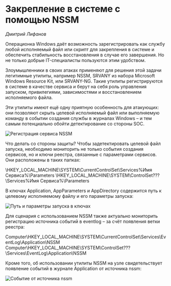 # Закрепление в системе с помощью NSSM
*Дмитрий Лифанов*

Операционка Windows даёт возможность зарегистрировать как службу любой исполняемый файл или скрипт для закрепления в системе и обеспечить стабильность восстановления в случае его завершения. Но не только добрые IT-специалисты пользуются этим удобством. 

Злоумышленники в своих атаках применяют для решения этой задачи легитимные утилиты, например NSSM, SRVANY из набора Microsoft Windows Resource Kit, или SRVANY-NG. Такие утилиты регистрируются в системе в качестве сервиса и берут на себя роль управления запуском, привилегиями, зависимостями и восстановлением исполняемого файла.

Эти утилиты имеют ещё одну приятную особенность для атакующих: они позволяют скрыть целевой исполняемый файл или выполняемую команду в событии создания службы в журналах Windows – и тем самым потенциально обойти детектирование со стороны SOC.

![Регистрация сервиса NSSM](https://github.com/klsecservices/Publications/blob/master/purpleshift/pics-nssm/1-nssm-install.png?raw=true)

Что делать со стороны защиты? Чтобы задетектировать целевой файл запуска, необходимо мониторить не только события создания сервисов, но и ключи реестра, связанные с параметрами сервисов. Они расположены в таких папках: 

\HKEY_LOCAL_MACHINE\SYSTEM\CurrentControlSet\Services\%Имя Сервиса%\Parameters
\HKEY_LOCAL_MACHINE\SYSTEM\ControlSet???\Services\%Имя Сервиса%\Parameters

В ключах Application, AppParameters и AppDirectory содержится путь к целевому исполняемому файлу и его параметры запуска:

![Путь и параметры запуска в ключах](https://github.com/klsecservices/Publications/blob/master/purpleshift/pics-nssm/2-nssm-parameters.png?raw=true)

Для сценария с использованием NSSM также актуально мониторить регистрацию источника событий в eventlog – за счёт появления ветки реестра:

Computer\HKEY_LOCAL_MACHINE\SYSTEM\CurrentControlSet\Services\EventLog\Application\NSSM
Computer\HKEY_LOCAL_MACHINE\SYSTEM\ControlSet???\Services\EventLog\Application\NSSM  

Кроме того, об использовании утилиты NSSM на узле свидетельствует появление событий в журнале Application от источника nssm:

![Событие от источника nssm](https://github.com/klsecservices/Publications/blob/master/purpleshift/pics-nssm/2-nssm-event.png?raw=true)